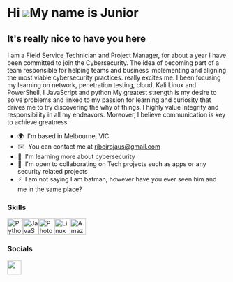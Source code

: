 Hi ![](https://user-images.githubusercontent.com/18350557/176309783-0785949b-9127-417c-8b55-ab5a4333674e.gif)My name is Junior
==============================================================================================================================

It's really nice to have you here
---------------------------------

I am a Field Service Technician and Project Manager, for about a year I have been committed to join the Cybersecurity. The idea of becoming part of a team responsible for helping teams and business implementing and aligning the most viable cybersecurity practices. really excites me. I been focusing my learning on network, penetration testing, cloud, Kali Linux and PowerShell, I JavaScript and python My greatest strength is my desire to solve problems and linked to my passion for learning and curiosity that drives me to try discovering the why of things. I highly value integrity and responsibility in all my endeavors. Moreover, I believe communication is key to achieve greatness

* 🌍  I'm based in Melbourne, VIC
* ✉️  You can contact me at [ribeirojaus@gmail.com](mailto:ribeirojaus@gmail.com)
* 🧠  I'm learning more about cybersecurity
* 🤝  I'm open to collaborating on Tech projects such as apps or any security related projects
* ⚡  I am not saying I am batman, however have you ever seen him and me in the same place?

### Skills


<p align="left">
<a href="https://www.python.org/" target="_blank" rel="noreferrer"><img src="https://raw.githubusercontent.com/danielcranney/readme-generator/main/public/icons/skills/python-colored.svg" width="36" height="36" alt="Python" /></a><a href="https://developer.mozilla.org/en-US/docs/Web/JavaScript" target="_blank" rel="noreferrer"><img src="https://raw.githubusercontent.com/danielcranney/readme-generator/main/public/icons/skills/javascript-colored.svg" width="36" height="36" alt="JavaScript" /></a><a href="https://www.adobe.com/uk/products/photoshop.html" target="_blank" rel="noreferrer"><img src="https://raw.githubusercontent.com/danielcranney/readme-generator/main/public/icons/skills/photoshop-colored.svg" width="36" height="36" alt="Photoshop" /></a><a href="https://www.linux.org" target="_blank" rel="noreferrer"><img src="https://raw.githubusercontent.com/danielcranney/readme-generator/main/public/icons/skills/linux-colored.svg" width="36" height="36" alt="Linux" /></a><a href="https://aws.amazon.com" target="_blank" rel="noreferrer"><img src="https://raw.githubusercontent.com/danielcranney/readme-generator/main/public/icons/skills/aws-colored.svg" width="36" height="36" alt="Amazon Web Services" /></a>
</p>


### Socials

<p align="left"> <a href="https://www.linkedin.com/in/celso-ribeiro-l-junior-067132247/" target="_blank" rel="noreferrer"> <picture> <source media="(prefers-color-scheme: dark)" srcset="https://raw.githubusercontent.com/danielcranney/readme-generator/main/public/icons/socials/linkedin-dark.svg" /> <source media="(prefers-color-scheme: light)" srcset="https://raw.githubusercontent.com/danielcranney/readme-generator/main/public/icons/socials/linkedin.svg" /> <img src="https://raw.githubusercontent.com/danielcranney/readme-generator/main/public/icons/socials/linkedin.svg" width="32" height="32" /> </picture> </a></p>
